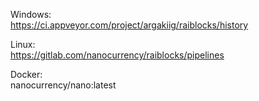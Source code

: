 Windows:  
https://ci.appveyor.com/project/argakiig/raiblocks/history  

Linux:  
https://gitlab.com/nanocurrency/raiblocks/pipelines  

Docker:  
nanocurrency/nano:latest  